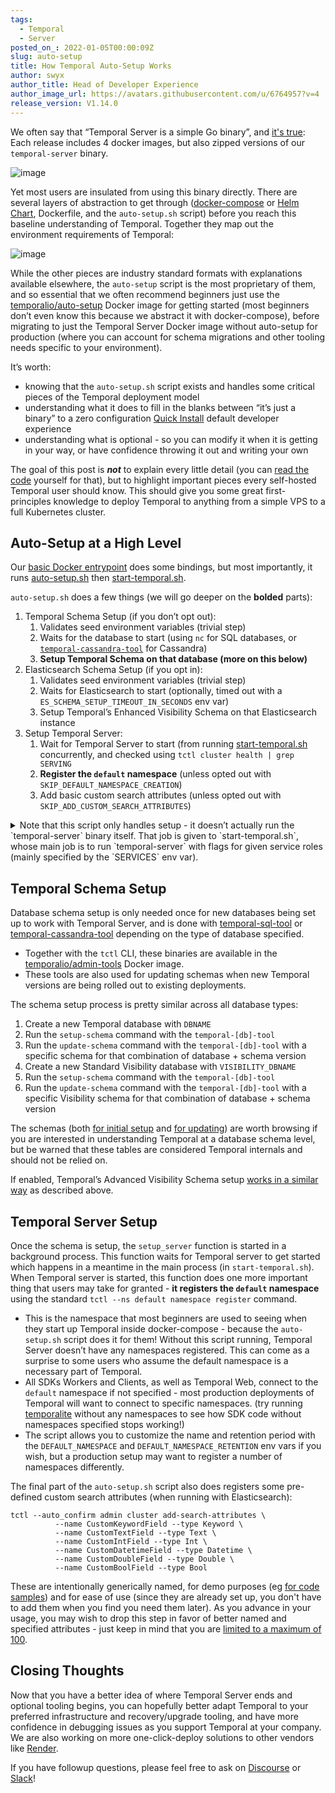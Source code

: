 ```yaml
---
tags:
  - Temporal
  - Server
posted_on_: 2022-01-05T00:00:09Z
slug: auto-setup
title: How Temporal Auto-Setup Works
author: swyx
author_title: Head of Developer Experience
author_image_url: https://avatars.githubusercontent.com/u/6764957?v=4
release_version: V1.14.0
---
```


We often say that “Temporal Server is a simple Go binary”, and [it's true](https://github.com/temporalio/temporal/releases/): Each release includes 4 docker images, but also zipped versions of our `temporal-server` binary.

![image](https://user-images.githubusercontent.com/6764957/148215905-ffb15e1a-75ba-4ddc-aa91-12d9e374f2d1.png)

Yet most users are insulated from using this binary directly. There are several layers of abstraction to get through ([docker-compose](https://github.com/temporalio/docker-compose) or [Helm Chart](https://github.com/temporalio/helm-charts), Dockerfile, and the `auto-setup.sh` script) before you reach this baseline understanding of Temporal. Together they map out the environment requirements of Temporal:

<!--truncate-->

![image](https://user-images.githubusercontent.com/6764957/147678999-883be1b4-4d32-4c89-84a4-00e8b701cdef.png)

While the other pieces are industry standard formats with explanations available elsewhere, the `auto-setup` script is the most proprietary of them, and so essential that we often recommend beginners just use the [temporalio/auto-setup](https://hub.docker.com/r/temporalio/auto-setup) Docker image for getting started (most beginners don’t even know this because we abstract it with docker-compose), before migrating to just the Temporal Server Docker image without auto-setup for production (where you can account for schema migrations and other tooling needs specific to your environment).

It’s worth: 

- knowing that the `auto-setup.sh` script exists and handles some critical pieces of the Temporal deployment model
- understanding what it does to fill in the blanks between “it’s just a binary” to a zero configuration [Quick Install](https://docs.temporal.io/docs/server/quick-install) default developer experience
- understanding what is optional - so you can modify it when it is getting in your way, or have confidence throwing it out and writing your own

The goal of this post is ***not*** to explain every little detail (you can [read the code](https://github.com/temporalio/temporal/blob/master/docker/auto-setup.sh) yourself for that), but to highlight important pieces every self-hosted Temporal user should know. 
This should give you some great first-principles knowledge to deploy Temporal to anything from a simple VPS to a full Kubernetes cluster.

## Auto-Setup at a High Level

Our [basic Docker entrypoint](https://github.com/temporalio/temporal/blob/master/docker/entrypoint.sh) does some bindings, but most importantly, it runs [auto-setup.sh](https://github.com/temporalio/temporal/blob/master/docker/auto-setup.sh) then [start-temporal.sh](https://github.com/temporalio/temporal/blob/master/docker/start-temporal.sh).  

`auto-setup.sh` does a few things (we will go deeper on the **bolded** parts):

1. Temporal Schema Setup (if you don’t opt out):
    1. Validates seed environment variables (trivial step)
    2. Waits for the database to start (using `nc` for SQL databases, or [`temporal-cassandra-tool`](https://github.com/temporalio/temporal/blob/master/tools/cassandra/README.md) for Cassandra)
    3. **Setup Temporal Schema on that database (more on this below)**
2. Elasticsearch Schema Setup (if you opt in):
    1. Validates seed environment variables (trivial step)
    2. Waits for Elasticsearch to start (optionally, timed out with a `ES_SCHEMA_SETUP_TIMEOUT_IN_SECONDS` env var)
    3. Setup Temporal’s Enhanced Visibility Schema on that Elasticsearch instance
3. Setup Temporal Server:
    1. Wait for Temporal Server to start (from running [start-temporal.sh](http://start-temporal.sh) concurrently, and checked using `tctl cluster health | grep SERVING`
    2. **Register the `default` namespace** (unless opted out with `SKIP_DEFAULT_NAMESPACE_CREATION`)
    3. Add basic custom search attributes (unless opted out with `SKIP_ADD_CUSTOM_SEARCH_ATTRIBUTES`)
    
<details>
<summary>
Note that this script only handles setup - it doesn’t actually run the `temporal-server` binary itself. That job is given to `start-temporal.sh`, whose main job is to run `temporal-server` with flags for given service roles (mainly specified by the `SERVICES` env var).
</summary>

Note that when we say to run each of these services separately in production so they can be independently scaled, this is the exact step where production differs from local development. You can run the same binary in multiple separate processes with different roles for each, as in:

```tsx
# process 1
temporal-server start --service=history 

# process 2
temporal-server start --service=frontend

# process 3
temporal-server start --service=matching

# process 4
temporal-server start --service=worker
```

You may also use the Docker container with the appropriate flags:
  
```bash
docker run -e CASSANDRA_SEEDS=10.x.x.x                  -- csv of cassandra server ipaddrs
    -e KEYSPACE=<keyspace>                              -- Cassandra keyspace
    -e VISIBILITY_KEYSPACE=<visibility_keyspace>        -- Cassandra visibility keyspace
    -e SKIP_SCHEMA_SETUP=true                           -- do not setup cassandra schema during startup
    -e NUM_HISTORY_SHARDS=1024  \                       -- Number of history shards
    -e SERVICES=history,matching \                      -- Spinup only the provided services
    -e LOG_LEVEL=debug,info \                           -- Logging level
    -e DYNAMIC_CONFIG_FILE_PATH=config/foo.yaml         -- Dynamic config file to be watched
    temporalio/server:<tag>
```

</details>

## Temporal Schema Setup

Database schema setup is only needed once for new databases being set up to work with Temporal Server, and is done with [temporal-sql-tool](https://github.com/temporalio/temporal/blob/f355adc9505123c63ed1ad888449dcb89584f8cd/tools/sql/README.md) or [temporal-cassandra-tool](https://github.com/temporalio/temporal/tree/f355adc9505123c63ed1ad888449dcb89584f8cd/tools/cassandra) depending on the type of database specified. 

- Together with the `tctl` CLI, these binaries are available in the [temporalio/admin-tools](https://hub.docker.com/r/temporalio/admin-tools) Docker image.
- These tools are also used for updating schemas when new Temporal versions are being rolled out to existing deployments.

The schema setup process is pretty similar across all database types:

1. Create a new Temporal database with `DBNAME`
2. Run the `setup-schema` command with the `temporal-[db]-tool` 
3. Run the `update-schema` command with the `temporal-[db]-tool` with a specific schema for that combination of database + schema version  
4. Create a new Standard Visibility database with `VISIBILITY_DBNAME`
5. Run the `setup-schema` command with the `temporal-[db]-tool`
6. Run the `update-schema` command with the `temporal-[db]-tool` with a specific Visibility schema for that combination of database + schema version

The schemas (both [for initial setup](https://github.com/temporalio/temporal/blob/master/schema/postgresql/v96/temporal/schema.sql) and [for updating](https://github.com/temporalio/temporal/tree/master/schema/postgresql/v96/temporal/versioned)) are worth browsing if you are interested in understanding Temporal at a database schema level, but be warned that these tables are considered Temporal internals and should not be relied on.
  
If enabled, Temporal’s Advanced Visibility Schema setup [works in a similar way](https://github.com/temporalio/temporal/tree/master/schema/elasticsearch/visibility) as described above.

## Temporal Server Setup

Once the schema is setup, the `setup_server` function is started in a background process. This function waits for Temporal server to get started which happens in a meantime in the main process (in `start-temporal.sh`). When Temporal server is started, this function does one more important thing that users may take for granted - **it registers the `default` namespace** using the standard `tctl --ns default namespace register` command. 

- This is the namespace that most beginners are used to seeing when they start up Temporal inside docker-compose - because the `auto-setup.sh` script does it for them! Without this script running, Temporal Server doesn’t have any namespaces registered. This can come as a surprise to some users who assume the default namespace is a necessary part of Temporal.
- All SDKs Workers and Clients, as well as Temporal Web, connect to the `default` namespace if not specified - most production deployments of Temporal will want to connect to specific namespaces. (try running [temporalite](https://github.com/DataDog/temporalite) without any namespaces to see how SDK code without namespaces specified stops working!)
- The script allows you to customize the name and retention period with the `DEFAULT_NAMESPACE` and `DEFAULT_NAMESPACE_RETENTION` env vars if you wish, but a production setup may want to register a number of namespaces differently.

The final part of the `auto-setup.sh` script also does registers some pre-defined custom search attributes (when running with Elasticsearch):

```tsx
tctl --auto_confirm admin cluster add-search-attributes \
          --name CustomKeywordField --type Keyword \
          --name CustomTextField --type Text \
          --name CustomIntField --type Int \
          --name CustomDatetimeField --type Datetime \
          --name CustomDoubleField --type Double \
          --name CustomBoolField --type Bool
```

These are intentionally generically named, for demo purposes (eg [for code samples](https://github.com/temporalio/samples-go/blob/77728cf7c38570898b2c90bf6eb0720c7f5fb30d/searchattributes/searchattributes_workflow.go#L56-L63)) and for ease of use (since they are already set up, you don't have to add them when you find you need them later). As you advance in your usage, you may wish to drop this step in favor of better named and specified attributes - just keep in mind that you are [limited to a maximum of 100](https://docs.temporal.io/docs/server/production-deployment/#server-limits).

## Closing Thoughts
  
Now that you have a better idea of where Temporal Server ends and optional tooling begins, you can hopefully better adapt Temporal to your preferred infrastructure and recovery/upgrade tooling, and have more confidence in debugging issues as you support Temporal at your company. We are also working on more one-click-deploy solutions to other vendors like [Render](https://github.com/sw-yx/temporal-render).
  
If you have followup questions, please feel free to ask on [Discourse](https://community.temporal.io) or [Slack](https://temporal.io/slack)!
